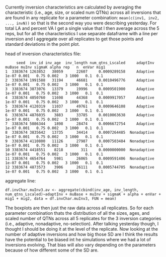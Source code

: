 Currently inversion characteristics are calculated by averaging the characteristic (i.e., age, size, or scaled num QTNs) across all inversions that are found 
in any replicate for a parameter combination:
```mean(c(inv1, inv2, ..., invN))```
so that is the second way you were describing yesterday. For total LA and percent VA I get a single value that I then average across the 5 reps, 
but for all the characteristics I use separate dataframe with a line per inversion and I aggregate over all replicates to get those points and 
standard deviations in the point plot. 

head of inversion characteristics file:
```
     seed  inv_id inv_age  inv_length num_qtns_Lscaled     adaptInv muBase muInv sigmaK alpha rep   n  enVar mig1 
1  3383674 1263852   38059      22607     0.0009289158     Adaptive  1e-07 0.001   0.75 0.002   3 1000   0.1  0.1
2  3383674 1991588   31194      46681     0.0010496776     Adaptive  1e-07 0.001   0.75 0.002   3 1000   0.1  0.1
3  3383674 3873076   13379      19996     0.0009501900     Adaptive  1e-07 0.001   0.75 0.002   3 1000   0.1  0.1
4  3383674 4050760   11698      44368     0.0009917057     Adaptive  1e-07 0.001   0.75 0.002   3 1000   0.1  0.1
5  3383674 4120319   11037      49761     0.0009646108     Adaptive  1e-07 0.001   0.75 0.002   3 1000   0.1  0.1
6  3383674 4876035    3883      33785     0.0010063638     Adaptive  1e-07 0.001   0.75 0.002   3 1000   0.1  0.1
7  3383674 5086344    1898      28474     0.0006672754     Adaptive  1e-07 0.001   0.75 0.002   3 1000   0.1  0.1
8  3383674 3835642   13735      34414     0.0007264485  Nonadaptive  1e-07 0.001   0.75 0.002   3 1000   0.1  0.1
9  3383674 4110800   11126      27987     0.0007503484  Nonadaptive  1e-07 0.001   0.75 0.002   3 1000   0.1  0.1
10 3383674 4418551    8218        311     0.0000000000  Nonadaptive  1e-07 0.001   0.75 0.002   3 1000   0.1  0.1
11 3383674 4654764    5981      26065     0.0009591406  Nonadaptive  1e-07 0.001   0.75 0.002   3 1000   0.1  0.1
12 3383674 4873573    3906      26111     0.0005744705  Nonadaptive  1e-07 0.001   0.75 0.002   3 1000   0.1  0.1

```

aggregate line:
```
df.invChar.muInv3.av <- aggregate(cbind(inv_age, inv_length, num_qtns_Lscaled)~adaptInv + muBase + muInv + sigmaK + alpha + enVar + mig1 + mig2, data = df.invChar.muInv3, FUN = mean)

```

The boxplots are then just the raw data across all replicates. So for each parameter combination thats 
the distribution of all the sizes, ages, and scaled number of QTNs across all 5 replicates for the 3 inversion categories (i.e., adaptive, nonadaptive, 
no-selection). After talking yesterday though, I thought I should be doing it at the level of the replicate.  Now looking at the number of adaptive 
inversions and how big those SD are I think the results have the potential to be biased int he simulations where we had a lot of inversions evolving. 
That bias will also vary depending on the parameters because of how different some of the SD are. 

